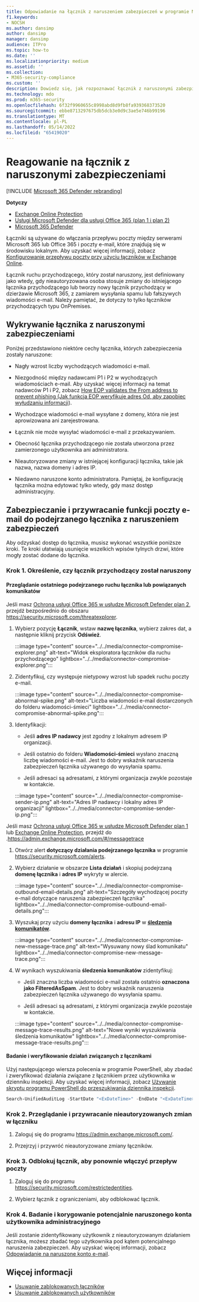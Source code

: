 ```yaml
---
title: Odpowiadanie na łącznik z naruszeniem zabezpieczeń w programie Microsoft 365
f1.keywords:
- NOCSH
ms.author: dansimp
author: dansimp
manager: dansimp
audience: ITPro
ms.topic: how-to
ms.date: ''
ms.localizationpriority: medium
ms.assetid: ''
ms.collection:
- M365-security-compliance
ms.custom: ''
description: Dowiedz się, jak rozpoznawać łącznik z naruszonymi zabezpieczeniami i reagować na nie w Microsoft 365.
ms.technology: mdo
ms.prod: m365-security
ms.openlocfilehash: 6f32f9960655c8998abd8d9fb8fa939368373520
ms.sourcegitcommit: ebbe8713297675db5dcb3e0d9c3ae5e746b99196
ms.translationtype: MT
ms.contentlocale: pl-PL
ms.lasthandoff: 05/14/2022
ms.locfileid: "65419020"
---
```

# <a name="respond-to-a-compromised-connector"></a>Reagowanie na łącznik z naruszonymi zabezpieczeniami

[!INCLUDE [Microsoft 365 Defender rebranding](../includes/microsoft-defender-for-office.md)]

**Dotyczy**

- [Exchange Online Protection](exchange-online-protection-overview.md)
- [Usługi Microsoft Defender dla usługi Office 365 (plan 1 i plan 2)](defender-for-office-365.md)
- [Microsoft 365 Defender](../defender/microsoft-365-defender.md)

Łączniki są używane do włączania przepływu poczty między serwerami Microsoft 365 lub Office 365 i poczty e-mail, które znajdują się w środowisku lokalnym. Aby uzyskać więcej informacji, zobacz [Konfigurowanie przepływu poczty przy użyciu łączników w Exchange Online](/exchange/mail-flow-best-practices/use-connectors-to-configure-mail-flow/use-connectors-to-configure-mail-flow).

Łącznik ruchu przychodzącego, który został naruszony, jest definiowany jako wtedy, gdy nieautoryzowana osoba stosuje zmiany do istniejącego łącznika przychodzącego lub tworzy nowy łącznik przychodzący w dzierżawie Microsoft 365, z zamiarem wysyłania spamu lub fałszywych wiadomości e-mail. Należy pamiętać, że dotyczy to tylko łączników przychodzących typu OnPremises. 

## <a name="detect-a-compromised-connector"></a>Wykrywanie łącznika z naruszonymi zabezpieczeniami

Poniżej przedstawiono niektóre cechy łącznika, których zabezpieczenia zostały naruszone:

- Nagły wzrost liczby wychodzących wiadomości e-mail. 

- Niezgodność między nadawcami P1 i P2 w wychodzących wiadomościach e-mail. Aby uzyskać więcej informacji na temat nadawców P1 i P2, zobacz [How EOP validates the From address to prevent phishing (Jak funkcja EOP weryfikuje adres Od, aby zapobiec wyłudzaniu informacji](how-office-365-validates-the-from-address.md#an-overview-of-email-message-standards)).

- Wychodzące wiadomości e-mail wysyłane z domeny, która nie jest aprowizowana ani zarejestrowana. 

- Łącznik nie może wysyłać wiadomości e-mail z przekazywaniem. 

- Obecność łącznika przychodzącego nie została utworzona przez zamierzonego użytkownika ani administratora. 

- Nieautoryzowane zmiany w istniejącej konfiguracji łącznika, takie jak nazwa, nazwa domeny i adres IP. 

- Niedawno naruszone konto administratora. Pamiętaj, że konfigurację łącznika można edytować tylko wtedy, gdy masz dostęp administracyjny. 

## <a name="secure-and-restore-email-function-to-a-suspected-compromised-connector"></a>Zabezpieczanie i przywracanie funkcji poczty e-mail do podejrzanego łącznika z naruszeniem zabezpieczeń

Aby odzyskać dostęp do łącznika, musisz wykonać wszystkie poniższe kroki. Te kroki ułatwiają usunięcie wszelkich wpisów tylnych drzwi, które mogły zostać dodane do łącznika.

### <a name="step-1-identify-if-an-inbound-connector-has-been-compromised"></a>Krok 1. Określenie, czy łącznik przychodzący został naruszony 

#### <a name="review-recent-suspicious-connector-traffic-or-related-messages"></a>Przeglądanie ostatniego podejrzanego ruchu łącznika lub powiązanych komunikatów

Jeśli masz [Ochrona usługi Office 365 w usłudze Microsoft Defender plan 2](defender-for-office-365.md), przejdź bezpośrednio do obszaru https://security.microsoft.com/threatexplorer. 

1. Wybierz pozycję **Łącznik**, wstaw **nazwę łącznika**, wybierz zakres dat, a następnie kliknij przycisk **Odśwież**. 

    :::image type="content" source="../../media/connector-compromise-explorer.png" alt-text="Widok eksploratora łączników dla ruchu przychodzącego" lightbox="../../media/connector-compromise-explorer.png":::

2. Zidentyfikuj, czy występuje nietypowy wzrost lub spadek ruchu poczty e-mail.

    :::image type="content" source="../../media/connector-compromise-abnormal-spike.png" alt-text="Liczba wiadomości e-mail dostarczonych do folderu wiadomości-śmieci" lightbox="../../media/connector-compromise-abnormal-spike.png":::

3. Identyfikacji: 

    - Jeśli **adres IP nadawcy** jest zgodny z lokalnym adresem IP organizacji. 

    - Jeśli ostatnio do folderu **Wiadomości-śmieci** wysłano znaczną liczbę wiadomości e-mail. Jest to dobry wskaźnik naruszenia zabezpieczeń łącznika używanego do wysyłania spamu. 

    - Jeśli adresaci są adresatami, z którymi organizacja zwykle pozostaje w kontakcie. 

    :::image type="content" source="../../media/connector-compromise-sender-ip.png" alt-text="Adres IP nadawcy i lokalny adres IP organizacji" lightbox="../../media/connector-compromise-sender-ip.png":::

Jeśli masz [Ochrona usługi Office 365 w usłudze Microsoft Defender plan 1](defender-for-office-365.md) lub [Exchange Online Protection](exchange-online-protection-overview.md), przejdź do .https://admin.exchange.microsoft.com/#/messagetrace 

1. Otwórz alert **dotyczący działania podejrzanego łącznika** w programie https://security.microsoft.com/alerts.  

2. Wybierz działanie w obszarze **Lista działań** i skopiuj podejrzaną **domenę łącznika** i **adres IP** wykryty w alercie.

    :::image type="content" source="../../media/connector-compromise-outbound-email-details.png" alt-text="Szczegóły wychodzącej poczty e-mail dotyczące naruszenia zabezpieczeń łącznika" lightbox="../../media/connector-compromise-outbound-email-details.png":::
    
3. Wyszukaj przy użyciu **domeny łącznika** i **adresu IP** w [**śledzenia komunikatów**](https://admin.exchange.microsoft.com/#/messagetrace). 

    :::image type="content" source="../../media/connector-compromise-new-message-trace.png" alt-text="Wysuwany nowy ślad komunikatu" lightbox="../../media/connector-compromise-new-message-trace.png":::
    
4. W wynikach wyszukiwania **śledzenia komunikatów** zidentyfikuj: 

    - Jeśli znaczna liczba wiadomości e-mail została ostatnio **oznaczona jako FilteredAsSpam**. Jest to dobry wskaźnik naruszenia zabezpieczeń łącznika używanego do wysyłania spamu. 

    - Jeśli adresaci są adresatami, z którymi organizacja zwykle pozostaje w kontakcie. 

    :::image type="content" source="../../media/connector-compromise-message-trace-results.png" alt-text="Nowe wyniki wyszukiwania śledzenia komunikatów" lightbox="../../media/connector-compromise-message-trace-results.png":::

#### <a name="investigate-and-validate-connector-related-activity"></a>Badanie i weryfikowanie działań związanych z łącznikami 

Użyj następującego wiersza polecenia w programie PowerShell, aby zbadać i zweryfikować działania związane z łącznikiem przez użytkownika w dzienniku inspekcji. Aby uzyskać więcej informacji, zobacz [Używanie skryptu programu PowerShell do przeszukiwania dziennika inspekcji](/compliance/audit-log-search-script). 

```powershell
Search-UnifiedAuditLog -StartDate "<ExDateTime>" -EndDate "<ExDateTime>" -Operations "New-InboundConnector", "Set-InboundConnector", "Remove-InboundConnector
```

### <a name="step-2-review-and-revert-unauthorized-changes-in-a-connector"></a>Krok 2. Przeglądanie i przywracanie nieautoryzowanych zmian w łączniku 

1. Zaloguj się do programu https://admin.exchange.microsoft.com/. 

2. Przejrzyj i przywróć nieautoryzowane zmiany łączników. 

### <a name="step-3-unblock-the-connector-to-re-enable-mail-flow"></a>Krok 3. Odblokuj łącznik, aby ponownie włączyć przepływ poczty 

1. Zaloguj się do programu https://security.microsoft.com/restrictedentities. 

2. Wybierz łącznik z ograniczeniami, aby odblokować łącznik. 

### <a name="step-4-investigate-and-remediate-potentially-compromised-administrative-user-account"></a>Krok 4. Badanie i korygowanie potencjalnie naruszonego konta użytkownika administracyjnego

Jeśli zostanie zidentyfikowany użytkownik z nieautoryzowanym działaniem łącznika, możesz zbadać tego użytkownika pod kątem potencjalnego naruszenia zabezpieczeń. Aby uzyskać więcej informacji, zobacz [Odpowiadanie na naruszone konto e-mail](responding-to-a-compromised-email-account.md).

## <a name="more-information"></a>Więcej informacji

- [Usuwanie zablokowanych łączników](remove-blocked-connectors.md)
- [Usuwanie zablokowanych użytkowników](removing-user-from-restricted-users-portal-after-spam.md)
